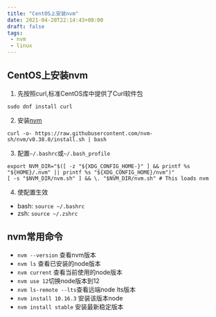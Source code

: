 ```yaml
---
title: "CentOS上安装nvm"
date: 2021-04-20T22:14:43+08:00
draft: false
tags:
 - nvm
 - linux
---
```

## CentOS上安装nvm
1. 先按照curl,标准CentOS库中提供了Curl软件包
```shell
sudo dnf install curl
```
2. 安装[nvm](https://github.com/nvm-sh/nvm)
```shell
curl -o- https://raw.githubusercontent.com/nvm-sh/nvm/v0.38.0/install.sh | bash
```
3. 配置`~/.bashrc`或`~/.bash_profile`
```shell
export NVM_DIR="$([ -z "${XDG_CONFIG_HOME-}" ] && printf %s "${HOME}/.nvm" || printf %s "${XDG_CONFIG_HOME}/nvm")"
[ -s "$NVM_DIR/nvm.sh" ] && \. "$NVM_DIR/nvm.sh" # This loads nvm
```
4. 使配置生效
- bash: `source ~/.bashrc`
- zsh: `source ~/.zshrc`
  
## nvm常用命令
- `nvm --version` 查看nvm版本
- `nvm ls` 查看已安装的node版本
- `nvm current` 查看当前使用的node版本
- `nvm use 12`切换node版本到12
- `nvm ls-remote --lts`查看远端node lts版本
- `nvm install 10.16.3` 安装该版本node
- `nvm install stable` 安装最新稳定版本